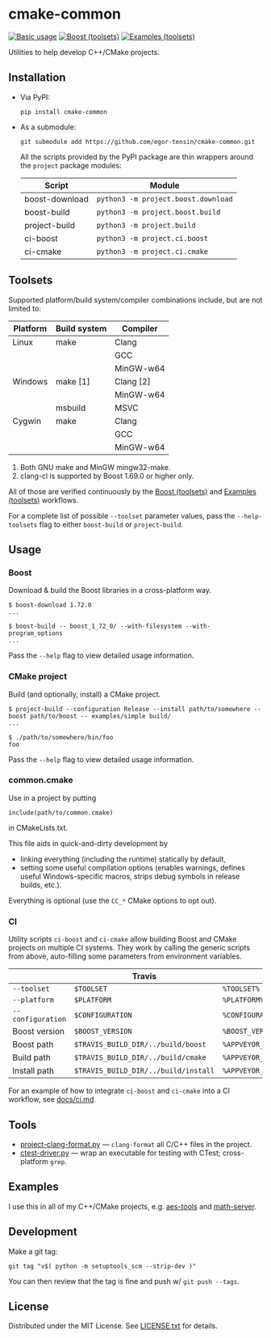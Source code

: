 cmake-common
============

[![Basic usage](https://github.com/egor-tensin/cmake-common/actions/workflows/basic.yml/badge.svg)](https://github.com/egor-tensin/cmake-common/actions/workflows/basic.yml)
[![Boost (toolsets)](https://github.com/egor-tensin/cmake-common/actions/workflows/boost_toolsets.yml/badge.svg)](https://github.com/egor-tensin/cmake-common/actions/workflows/boost_toolsets.yml)
[![Examples (toolsets)](https://github.com/egor-tensin/cmake-common/actions/workflows/example_toolsets.yml/badge.svg)](https://github.com/egor-tensin/cmake-common/actions/workflows/example_toolsets.yml)

Utilities to help develop C++/CMake projects.

Installation
------------

* Via PyPI:

      pip install cmake-common

* As a submodule:

      git submodule add https://github.com/egor-tensin/cmake-common.git

  All the scripts provided by the PyPI package are thin wrappers around the
  `project` package modules:

  | Script         | Module
  | -------------- | ------
  | boost-download | `python3 -m project.boost.download`
  | boost-build    | `python3 -m project.boost.build`
  | project-build  | `python3 -m project.build`
  | ci-boost       | `python3 -m project.ci.boost`
  | ci-cmake       | `python3 -m project.ci.cmake`

Toolsets
--------

Supported platform/build system/compiler combinations include, but are not
limited to:

| Platform | Build system   | Compiler    |
| -------- | -------------- | ----------- |
| Linux    | make           | Clang       |
|          |                | GCC         |
|          |                | MinGW-w64   |
| Windows  | make \[1\]     | Clang \[2\] |
|          |                | MinGW-w64   |
|          | msbuild        | MSVC        |
| Cygwin   | make           | Clang       |
|          |                | GCC         |
|          |                | MinGW-w64   |

1. Both GNU make and MinGW mingw32-make.
2. clang-cl is supported by Boost 1.69.0 or higher only.

All of those are verified continuously by the [Boost (toolsets)] and [Examples
(toolsets)] workflows.

For a complete list of possible `--toolset` parameter values, pass the
`--help-toolsets` flag to either `boost-build` or `project-build`.

[Boost (toolsets)]: https://github.com/egor-tensin/cmake-common/actions/workflows/boost_toolsets.yml
[Examples (toolsets)]: https://github.com/egor-tensin/cmake-common/actions/workflows/example_toolsets.yml

Usage
-----

### Boost

Download & build the Boost libraries in a cross-platform way.

    $ boost-download 1.72.0
    ...

    $ boost-build -- boost_1_72_0/ --with-filesystem --with-program_options
    ...

Pass the `--help` flag to view detailed usage information.

### CMake project

Build (and optionally, install) a CMake project.

    $ project-build --configuration Release --install path/to/somewhere --boost path/to/boost -- examples/simple build/
    ...

    $ ./path/to/somewhere/bin/foo
    foo

Pass the `--help` flag to view detailed usage information.

### common.cmake

Use in a project by putting

    include(path/to/common.cmake)

in CMakeLists.txt.

This file aids in quick-and-dirty development by

* linking everything (including the runtime) statically by default,
* setting some useful compilation options (enables warnings, defines useful
Windows-specific macros, strips debug symbols in release builds, etc.).

Everything is optional (use the `CC_*` CMake options to opt out).

### CI

Utility scripts `ci-boost` and `ci-cmake` allow building Boost and CMake
projects on multiple CI systems.
They work by calling the generic scripts from above, auto-filling some
parameters from environment variables.

|                   | Travis                               | AppVeyor                                   | GitHub Actions
| ----------------- | ------------------------------------ | ------------------------------------------ | --------------
| `--toolset`       | `$TOOLSET`                           | `%TOOLSET%`                                | `$TOOLSET`
| `--platform`      | `$PLATFORM`                          | `%PLATFORM%`                               | `$PLATFORM`
| `--configuration` | `$CONFIGURATION`                     | `%CONFIGURATION%`                          | `$CONFIGURATION`
| Boost version     | `$BOOST_VERSION`                     | `%BOOST_VERSION%`                          | `$BOOST_VERSION`
| Boost path        | `$TRAVIS_BUILD_DIR/../build/boost`   | `%APPVEYOR_BUILD_FOLDER%\..\build\boost`   | `$GITHUB_WORKSPACE/../build/boost`
| Build path        | `$TRAVIS_BUILD_DIR/../build/cmake`   | `%APPVEYOR_BUILD_FOLDER%\..\build\cmake`   | `$GITHUB_WORKSPACE/../build/cmake`
| Install path      | `$TRAVIS_BUILD_DIR/../build/install` | `%APPVEYOR_BUILD_FOLDER%\..\build\install` | `$GITHUB_WORKSPACE/../build/install`


For an example of how to integrate `ci-boost` and `ci-cmake` into a CI
workflow, see [docs/ci.md](docs/ci.md).

Tools
-----

* [project-clang-format.py] &mdash; `clang-format` all C/C++ files in the
project.
* [ctest-driver.py] &mdash; wrap an executable for testing with CTest;
cross-platform `grep`.

[project-clang-format.py]: docs/project-clang-format.md
[ctest-driver.py]: docs/ctest-driver.md

Examples
--------

I use this in all of my C++/CMake projects, e.g. [aes-tools] and [math-server].

[aes-tools]: https://github.com/egor-tensin/aes-tools
[math-server]: https://github.com/egor-tensin/math-server

Development
-----------

Make a git tag:

    git tag "v$( python -m setuptools_scm --strip-dev )"

You can then review that the tag is fine and push w/ `git push --tags`.

License
-------

Distributed under the MIT License.
See [LICENSE.txt] for details.

[LICENSE.txt]: LICENSE.txt
